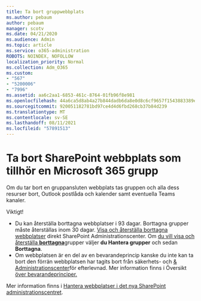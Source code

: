 ```yaml
---
title: Ta bort gruppwebbplats
ms.author: pebaum
author: pebaum
manager: scotv
ms.date: 04/21/2020
ms.audience: Admin
ms.topic: article
ms.service: o365-administration
ROBOTS: NOINDEX, NOFOLLOW
localization_priority: Normal
ms.collection: Adm_O365
ms.custom:
- "567"
- "5200006"
- "7996"
ms.assetid: aa6c2aa1-6853-461c-8764-01fb96f8e981
ms.openlocfilehash: 44a6ca5d8ab4a27b844dadb6da8e0d8c6cf9657f1543883389eee6e7d743a930
ms.sourcegitcommit: 920051182781bd97ce4d4d6fbd268cb37b84d239
ms.translationtype: MT
ms.contentlocale: sv-SE
ms.lasthandoff: 08/11/2021
ms.locfileid: "57891513"
---
```

# <a name="delete-a-sharepoint-site-that-belongs-to-a-microsoft-365-group"></a>Ta bort SharePoint webbplats som tillhör en Microsoft 365 grupp

Om du tar bort en gruppansluten webbplats tas gruppen och alla dess resurser bort, Outlook postlåda och kalender samt eventuella Teams kanaler.
  
Viktigt!

- Du kan återställa borttagna webbplatser i 93 dagar. Borttagna grupper måste återställas inom 30 dagar. [Visa och återställa borttagna webbplatser](https://admin.microsoft.com/sharepoint?page=recyclebin&modern=true) direkt SharePoint Administrationscenter. Om [du vill visa och återställa **borttagna**](https://admin.microsoft.com/Adminportal/Home?source=applauncher#/deletedgroups)grupper väljer **du Hantera grupper** och sedan **Borttagna**.
- Om webbplatsen är en del av en bevarandeprincip kanske du inte kan ta bort den förrän webbplatsen har tagits bort från säkerhets- och [& Administrationscenter](https://protection.office.com/?rfr=AdminCenter#/retention)för efterlevnad. Mer information finns i Översikt [över bevarandeprinciper.](https://docs.microsoft.com/microsoft-365/compliance/retention-policies)
  
Mer information finns i [Hantera webbplatser i det nya SharePoint administrationscentret](https://docs.microsoft.com/sharepoint/manage-sites-in-new-admin-center).
